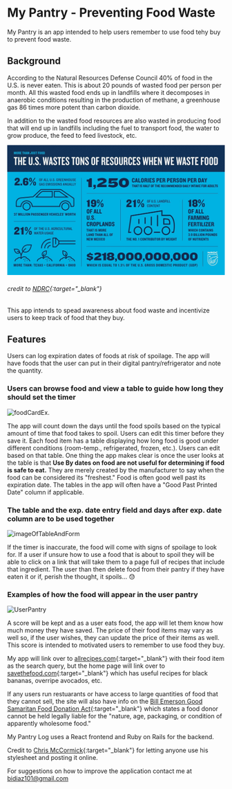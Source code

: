 # My Pantry - Preventing Food Waste

My Pantry is an app intended to help users remember to use food tehy buy to prevent food waste.

## Background
According to the Natural Resources Defense Council 40% of food in the U.S. is never eaten. This is about 20 pounds of wasted food per person per month. All this wasted food ends up in landfills where it decomposes in anaerobic conditions resulting in the production of methane, a greenhouse gas 86 times more potent than carbon dioxide.

In addition to the wasted food resources are also wasted in producing food that will end up in landfills including the fuel to transport food, the water to grow produce, the feed to feed livestock, etc. 

![Infographic](/wasted-2017-infographic.jpg)
###### credit to [NDRC](https://www.nrdc.org/){:target="_blank"}

This app intends to spead awareness about food waste and incentivize users to keep track of food that they buy.

## Features
Users can log expiration dates of foods at risk of spoilage. The app will have foods that the user can put in their digital pantry/refrigerator and note the quantity. 

### Users can browse food and view a table to guide how long they should set the timer
![foodCardEx.](https://i.imgur.com/oIY4Kpu.png)

The app will count down the days until the food spoils based on the typical amount of time that food takes to spoil. 
Users can edit this timer before they save it. Each food item has a table displaying how long food is good under different conditions (room-temp., refrigerated, frozen, etc.). Users can edit based on that table. 
One thing the app makes clear is once the user looks at the table is that **Use By dates on food are not useful for determining if food is safe to eat.** They are merely created by the manufacturer to say when the food can be considered its "freshest." Food is often good well past its expiration date. The tables in the app will often have a "Good Past Printed Date" column if applicable.

### The table and the exp. date entry field and days after exp. date column are to be used together
![imageOfTableAndForm](https://i.imgur.com/pV6bok9.png)

If the timer is inaccurate, the food will come with signs of spoilage to look for. If a user if 
unsure how to use a food that is about to spoil they will be able to click on a link 
that will take them to a page full of recipes that include that ingredient. The user than then delete food 
from their pantry if they have eaten it or if, perish the thought, it spoils... 😓

### Examples of how the food will appear in the user pantry
![UserPantry](https://i.imgur.com/qviDdBD.png)

A score will be kept and as a user eats food, the app will let them know how much money they have saved. 
The price of their food items may vary as well so, if the user wishes, they can update 
the price of their items as well. This score is intended to motivated users to remember to use food they buy.

My app will link over to [allrecipes.com](https://www.allrecipes.com/){:target="_blank"} with their food item as the search query, but the home page will link over to [savethefood.com](https://savethefood.com/){:target="_blank"} which has useful recipes for black bananas, overripe avocados, etc. 

If any users run restuarants or have access to large quantities of food that they cannot sell, the site will also have info on the [Bill Emerson Good Samaritan Food Donation Act](https://www.fns.usda.gov/tefap/information-bill-emerson-good-samaritan-food-act){:target="_blank"} which states a food donor cannot be held legally liable for the "nature, age, packaging, or condition of apparently wholesome food."

My Pantry Log uses a React frontend and Ruby on Rails for the backend.

Credit to [Chris McCormick](https://chr15m.github.io/DoodleCSS/){:target="_blank"} for letting anyone use his stylesheet and posting it online.

For suggestions on how to improve the application contact me at bidiaz101@gmail.com
